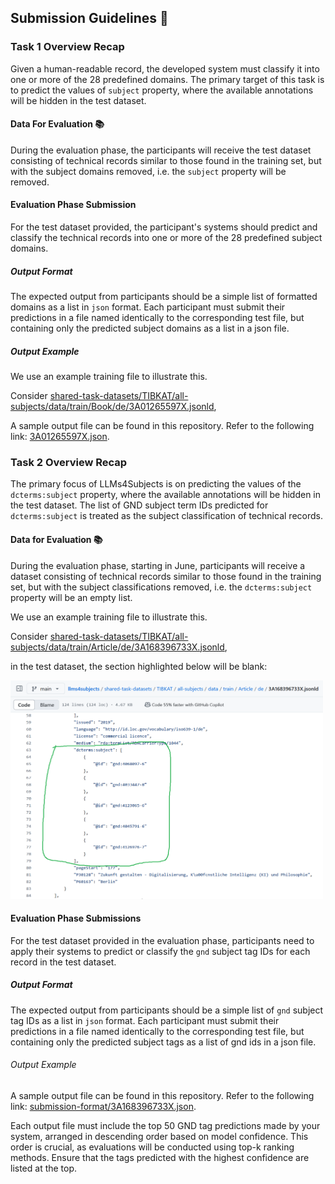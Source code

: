 ## Submission Guidelines 📄

### Task 1 Overview Recap

Given a human-readable record, the developed system must classify it into one or more of the 28 predefined domains. The primary target of this task is to predict the values of `subject` property, where the available annotations will be hidden in the test dataset.

#### Data For Evaluation 📚

During the evaluation phase, the participants will receive the test dataset consisting of technical records similar to those found in the training set, but with the subject domains removed, i.e. the `subject` property will be removed.

#### Evaluation Phase Submission

For the test dataset provided, the participant's systems should predict and classify the technical records into one or more of the 28 predefined subject domains.

##### Output Format

The expected output from participants should be a simple list of formatted domains as a list in `json` format. Each participant must submit their predictions in a file named identically to the corresponding test file, but containing only the predicted subject domains as a list in a json file.

##### Output Example

We use an example training file to illustrate this. 

Consider  [shared-task-datasets/TIBKAT/all-subjects/data/train/Book/de/3A01265597X.jsonld](../shared-task-datasets/TIBKAT/all-subjects/data/train/Book/de/3A01265597X.jsonld),

A sample output file can be found in this repository. Refer to the following link: [3A01265597X.json](3A01265597X.json).

### Task 2 Overview Recap 

The primary focus of LLMs4Subjects is on predicting the values of the `dcterms:subject` property, where the available annotations will be hidden in the test dataset. The list of GND subject term IDs predicted for `dcterms:subject` is treated as the subject classification of technical records.

#### Data for Evaluation 📚

During the evaluation phase, starting in June, participants will receive a dataset consisting of technical records similar to those found in the training set, but with the subject classifications removed, i.e. the `dcterms:subject` property will be an empty list.

We use an example training file to illustrate this. 

Consider  [shared-task-datasets/TIBKAT/all-subjects/data/train/Article/de/3A168396733X.jsonld](https://github.com/sciknoworg/llms4subjects/blob/main/shared-task-datasets/TIBKAT/all-subjects/data/train/Article/de/3A168396733X.jsonld),

in the test dataset, the section highlighted below will be blank:

<img src="https://github.com/sciknoworg/llms4subjects/blob/main/img/classification-target.png" width="500" height="350" alt="Example of blank subject classification area in test data">

#### Evaluation Phase Submissions

For the test dataset provided in the evaluation phase, participants need to apply their systems to predict or classify the `gnd` subject tag IDs for each record in the test dataset.

##### Output Format

The expected output from participants should be a simple list of `gnd` subject tag IDs as a list in `json` format. Each participant must submit their predictions in a file named identically to the corresponding test file, but containing only the predicted subject tags as a list of gnd ids in a json file.

###### Output Example

A sample output file can be found in this repository. Refer to the following link: [submission-format/3A168396733X.json](3A168396733X.json).

Each output file must include the top 50 GND tag predictions made by your system, arranged in descending order based on model confidence. This order is crucial, as evaluations will be conducted using top-k ranking methods. Ensure that the tags predicted with the highest confidence are listed at the top.